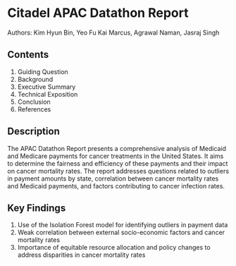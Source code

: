 # Citadel APAC Datathon Report

Authors: Kim Hyun Bin, Yeo Fu Kai Marcus, Agrawal Naman, Jasraj Singh

## Contents

1. Guiding Question
2. Background
3. Executive Summary
4. Technical Exposition
5. Conclusion
6. References

## Description
The APAC Datathon Report presents a comprehensive analysis of Medicaid and Medicare payments for cancer treatments in the United States. It aims to determine the fairness and efficiency of these payments and their impact on cancer mortality rates. The report addresses questions related to outliers in payment amounts by state, correlation between cancer mortality rates and Medicaid payments, and factors contributing to cancer infection rates.

## Key Findings

1. Use of the Isolation Forest model for identifying outliers in payment data
2. Weak correlation between external socio-economic factors and cancer mortality rates
3. Importance of equitable resource allocation and policy changes to address disparities in cancer mortality rates

